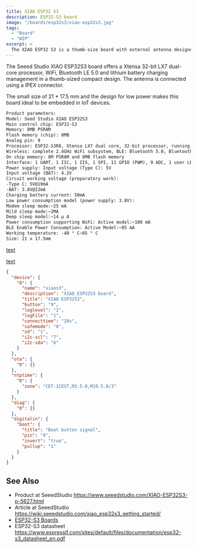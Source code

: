 ```yaml
---
title: XIAO ESP32 S3
description: ESP32-S3 board
image: "/boards/esp32s3/xiao-esp32s3.jpg"
tags:
  - "Board"
  - "WIP"
excerpt: >
  The XIAO ESP32 S3 is a thumb-size board with external antenna designed for low power consumption.
---
```


The Seeed Studio XIAO ESP32S3 board offers a Xtensa 32-bit LX7 dual-core processor, WiFi, Bluetooth LE 5.0
and lithium battery charging management in a thumb-sized compact design.
The antenna is connected using a IPEX connector.  

The small size of 21 * 17.5 mm and the design for low power makes this board ideal to be embedded in IoT devices.

```txt
Product parameters:
Model: Seed Studio XIAO ESP32S3
Main control chip: ESP32-S3
Memory: 8MB PSRAM
Flash memory (chip): 8MB
Analog pin: 9
Processor: ESP32-S3R8, Xtensa LX7 dual core, 32-bit processor, running up to 240 MHz
Wireless: complete 2.4GHz WiFi subsystem, BLE: Bluetooth 5.0, Bluetooth mesh
On chip memory: 8M PSRAM and 8MB flash memory
Interface: 1 UART, 1 IIC, 1 IIS, 1 SPI, 11 GPIO (PWM), 9 ADC, 1 user LED, 1 charging LED, 1 reset button, 1 start button
Power supply: Input voltage (Type C): 5V
Input voltage (BAT): 4.2V
Circuit working voltage (preparatory work):
-Type C: 5V@19mA
-BAT: 3.8V@22mA
Charging battery current: 50mA
Low power consumption model (power supply: 3.8V):
Modem sleep mode:~25 mA
Mild sleep mode:~2MA
Deep sleep model:~14 μ A
Power consumption supporting WiFi: Active model:~100 mA
BLE Enable Power Consumption: Active Model:~85 mA
Working temperature: -40 ° C~65 ° C
Size: 21 x 17.5mm

```

[text](https://github.com/limengdu/SeeedStudio-XIAO-ESP32S3-Sense-camera)

[text](https://www.hackster.io/pradeeplogu0/getting-started-with-xiao-esp32-s3-sense-ad12a0)

``` JSON
{
  "device": {
    "0": {
      "name": "xiaos3",
      "description": "XIAO_ESP32S3 board",
      "title": "XIAO ESP32S3",
      "button": "9",
      "loglevel": "2",
      "logFile": "1",
      "connecttime": "20s",
      "safemode": "0",
      "sd": "1",
      "i2c-scl": "7",
      "i2c-sda": "6"
    }
  },
  "ota": {
    "0": {}
  },
  "ntptime": {
    "0": {
      "zone": "CET-1CEST,M3.5.0,M10.5.0/3"
    }
  },
  "diag": {
    "0": {}
  },
  "digitalin": {
    "boot": {
      "title": "Boot button signal",
      "pin": "9",
      "invert": "true",
      "pullup": "1"
    }
  }
}

```


## See Also

* Product at SeeedStudio <https://www.seeedstudio.com/XIAO-ESP32S3-p-5627.html>
* Article at SeeedStudio <https://wiki.seeedstudio.com/xiao_esp32s3_getting_started/>
* [ESP32-S3 Boards](/boards/esp32s3/index.md)
* ESP32-S3 datasheet <https://www.espressif.com/sites/default/files/documentation/esp32-s3_datasheet_en.pdf>

